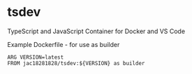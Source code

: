 # tsdev

TypeScript and JavaScript Container for Docker and VS Code

Example Dockerfile - for use as builder

```
ARG VERSION=latest
FROM jac18281828/tsdev:${VERSION} as builder
```

